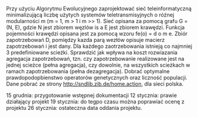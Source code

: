 Przy użyciu Algorytmu Ewolucyjnego zaprojektować sieć teleinformatyczną minimalizującą liczbę użytych systemów teletransmisyjnych o różnej modularności m (m = 1, m > 1 i m >> 1). Sieć opisana za pomocą grafu G = (N, E),
gdzie N jest zbiorem węzlów is a E jest zbiorem krawędzi. Funkcja pojemności krawędzi opisana jest za pomocą wzoru fe(o) = d
o
m e. Zbiór zapotrzebowań
D, pomiędzy kazda parą wezłów opisuje macierz zapotrzebowań i jest dany. Dla
każdego zaotrzebowania istnieją co najmniej 3 predefiniowane scieżki. Sprawdzić
jak wpływa na koszt rozwiazania agregacja zapotrzebowań, tzn. czy zapotrzebowanie realizowane jest na jednej scieżce (pełna agregacja), czy dowolnie, na
wszystkich scieżkach w ramach zapotrzebowania (pełna dezagregacja). Dobrać
optymalne prawdopodopbienstwo operatorów genetycznych oraz liczność populacji. Dane pobrać ze strony http://sndlib.zib.de/home.action, dla sieci polska.




15 grudnia: przygotowanie wstępnej dokumentacji
12 stycznia: prawie działający projekt
19 stycznia: do tegpo czasu można poprawiać ocenę z projektu
26 stycznia: ostateczna data oddania projektu.
